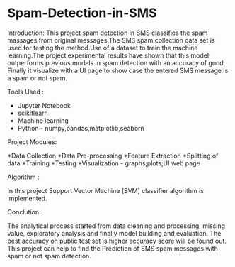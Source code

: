 # Spam-Detection-in-SMS

Introduction:
  This project spam detection in SMS classifies the spam massages from original messages.The SMS spam collection data set is used for testing the method.Use of a dataset to train the machine learning.The project experimental results have shown that this model outperforms previous models in spam detection with an accuracy of good.
Finally it visualize with a UI page to show case the entered SMS message is a spam or not spam.

Tools Used :
  * Jupyter Notebook
  * scikitlearn
  * Machine learning
  * Python - numpy,pandas,matplotlib,seaborn

Project Modules:

  *Data Collection 
  *Data Pre-processing
  *Feature Extraction
  *Splitting of data 
  *Training 
  *Testing
  *Visualization - graphs,plots,UI web page

Algorithm :

   In this project Support Vector Machine [SVM] classifier algorithm is implemented.

Conclution:

  The analytical process started from data cleaning and processing, missing value, exploratory analysis and finally model building and evaluation. The best accuracy on public test set is higher accuracy score will be found out. This project can help to find the Prediction of SMS spam messages with spam or not spam detection. 
   
   



  

